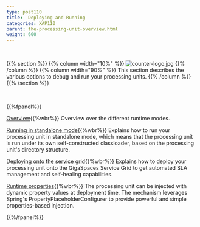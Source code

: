 ```yaml
---
type: post110
title:  Deploying and Running
categories: XAP110
parent: the-processing-unit-overview.html
weight: 600
---
```


<br>

{{% section %}}
{{% column width="10%" %}}
![counter-logo.jpg](/attachment_files/subject/deploy.png)
{{% /column %}}
{{% column width="90%" %}}
This section describes the various options to debug and run your processing units.
{{% /column %}}
{{% /section %}}


<br>


{{%fpanel%}}

[Overview](./deploying-and-running-the-processing-unit.html){{%wbr%}}
Overview over the different runtime modes.

[Running in standalone mode](./running-in-standalone-mode.html){{%wbr%}}
Explains how to run your processing unit in standalone mode, which means that the processing unit is run under its own self-constructed classloader, based on the processing unit's directory structure.

[Deploying onto the service grid](./deploying-onto-the-service-grid.html){{%wbr%}}
Explains how to deploy your processing unit onto the GigaSpaces Service Grid to get automated SLA management and self-healing capabilities.

[Runtime properties](./deployment-properties.html){{%wbr%}}
The processing unit can be injected with dynamic property values at deployment time. The mechanism leverages Spring's PropertyPlaceholderConfigurer to provide powerful and simple properties-based injection.

{{%/fpanel%}}


